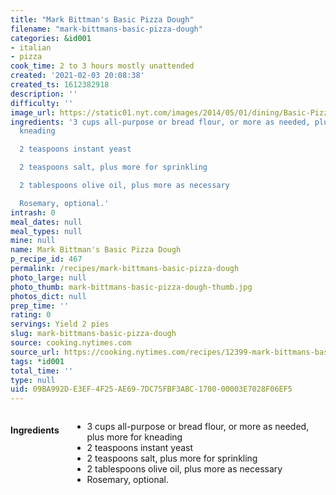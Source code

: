 ```yaml
---
title: "Mark Bittman's Basic Pizza Dough"
filename: "mark-bittmans-basic-pizza-dough"
categories: &id001
- italian
- pizza
cook_time: 2 to 3 hours mostly unattended
created: '2021-02-03 20:08:38'
created_ts: 1612382918
description: ''
difficulty: ''
image_url: https://static01.nyt.com/images/2014/05/01/dining/Basic-Pizza-Dough/Basic-Pizza-Dough-articleLarge.jpg
ingredients: '3 cups all-purpose or bread flour, or more as needed, plus more for
  kneading

  2 teaspoons instant yeast

  2 teaspoons salt, plus more for sprinkling

  2 tablespoons olive oil, plus more as necessary

  Rosemary, optional.'
intrash: 0
meal_dates: null
meal_types: null
mine: null
name: Mark Bittman's Basic Pizza Dough
p_recipe_id: 467
permalink: /recipes/mark-bittmans-basic-pizza-dough
photo_large: null
photo_thumb: mark-bittmans-basic-pizza-dough-thumb.jpg
photos_dict: null
prep_time: ''
rating: 0
servings: Yield 2 pies
slug: mark-bittmans-basic-pizza-dough
source: cooking.nytimes.com
source_url: https://cooking.nytimes.com/recipes/12399-mark-bittmans-basic-pizza-dough
tags: *id001
total_time: ''
type: null
uid: 09BA992D-E3EF-4F25-AE69-7DC75FBF3ABC-1700-00003E7028F06EF5
---
```

<div class="large-8 medium-7 columns" id="writeup">	</div><!-- #writeup -->
</div><!-- #row-one -->
<div class="row" id="row-two">	<div class="medium-4 small-5 columns" id="ingredients"><h4>Ingredients</h4><div class="box box-ingredients content"><ul>
<li>3 cups all-purpose or bread flour, or more as needed, plus more for kneading</li>
<li>2 teaspoons instant yeast</li>
<li>2 teaspoons salt, plus more for sprinkling</li>
<li>2 tablespoons olive oil, plus more as necessary</li>
<li>Rosemary, optional.</li>
</ul>
</div>	</div>	<div class="medium-6 small-7 columns" id="directions">	</div>